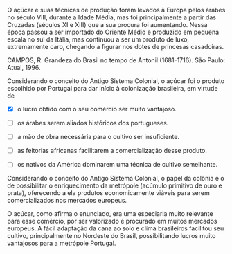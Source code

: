 

O açúcar e suas técnicas de produção foram levados à Europa pelos árabes no século VIII, durante a Idade Média, mas foi principalmente a partir das Cruzadas (séculos XI e XIII) que a sua procura foi aumentando. Nessa época passou a ser importado do Oriente Médio e produzido em pequena escala no sul da Itália, mas continuou a ser um produto de luxo, extremamente caro, chegando a figurar nos dotes de princesas casadoiras.

CAMPOS, R. Grandeza do Brasil no tempo de Antonil (1681-1716). São Paulo: Atual, 1996.

Considerando o conceito do Antigo Sistema Colonial, o açúcar foi o produto escolhido por Portugal para dar início à colonização brasileira, em virtude de



- [x] o lucro obtido com o seu comércio ser muito vantajoso.
- [ ] os árabes serem aliados históricos dos portugueses.
- [ ] a mão de obra necessária para o cultivo ser insuficiente.
- [ ] as feitorias africanas facilitarem a comercialização desse produto.
- [ ] os nativos da América dominarem uma técnica de cultivo semelhante.


Considerando o conceito do Antigo Sistema Colonial, o papel da colônia é o de possibilitar o enriquecimento da metrópole (acúmulo primitivo de ouro e prata), oferecendo a ela produtos economicamente viáveis para serem comercializados nos mercados europeus.

O açúcar, como afirma o enunciado, era uma especiaria muito relevante para esse comércio, por ser valorizado e procurado em muitos mercados europeus. A fácil adaptação da cana ao solo e clima brasileiros facilitou seu cultivo, principalmente no Nordeste do Brasil, possibilitando lucros muito vantajosos para a metrópole Portugal.

        